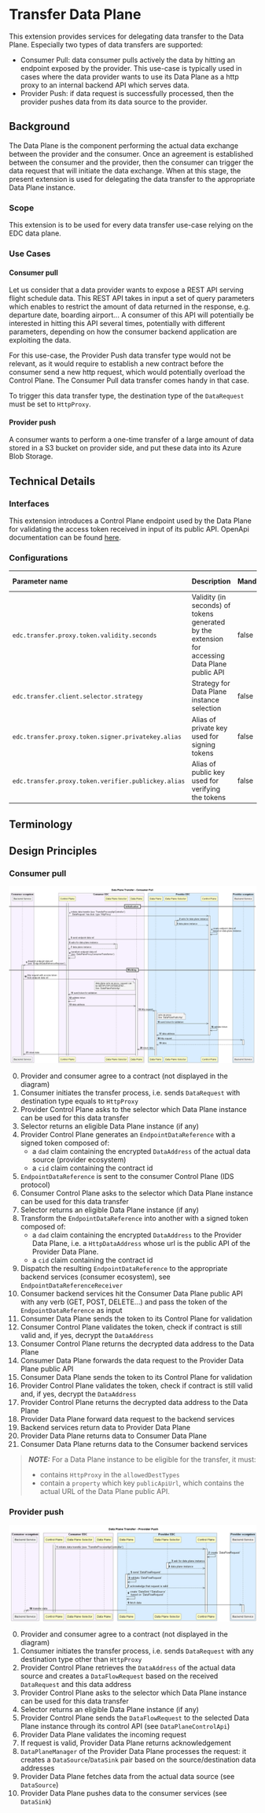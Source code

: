 # Transfer Data Plane

This extension provides services for delegating data transfer to the Data Plane. Especially two types of data transfers are supported:

- Consumer Pull: data consumer pulls actively the data by hitting an endpoint exposed by the provider. This use-case is typically
  used in cases where the data provider wants to use its Data Plane as a http proxy to an internal backend API which serves data.
- Provider Push: if data request is successfully processed, then the provider pushes data from its data source to the provider.

## Background

The Data Plane is the component performing the actual data exchange between the provider and the consumer. Once an agreement
is established between the consumer and the provider, then the consumer can trigger the data request that will initiate the data exchange.
When at this stage, the present extension is used for delegating the data transfer to the appropriate Data Plane instance.

### Scope

This extension is to be used for every data transfer use-case relying on the EDC data plane.

### Use Cases

#### Consumer pull

Let us consider that a data provider wants to expose a REST API serving flight schedule data. This REST API takes in input
a set of query parameters which enables to restrict the amount of data returned in the response, e.g. departure date, boarding airport...
A consumer of this API will potentially be interested in hitting this API several times, potentially with different parameters, depending
on how the consumer backend application are exploiting the data.

For this use-case, the Provider Push data transfer type would not be relevant, as it would require to establish a new contract before
the consumer send a new http request, which would potentially overload the Control Plane. The Consumer Pull data transfer comes handy in that case.

To trigger this data transfer type, the destination type of the `DataRequest` must be set to `HttpProxy`.

#### Provider push

A consumer wants to perform a one-time transfer of a large amount of data stored in a S3 bucket on provider side, and
put these data into its Azure Blob Storage.

## Technical Details

### Interfaces

This extension introduces a Control Plane endpoint used by the Data Plane for validating the access token received in input
of its public API. OpenApi documentation can be found [here](../../../../resources/openapi/yaml/transfer-data-plane.yaml).

### Configurations

| Parameter name                                      | Description                                                                                    | Mandatory   | Default value         |
|:----------------------------------------------------|:-----------------------------------------------------------------------------------------------|:------------|:----------------------|
| `edc.transfer.proxy.token.validity.seconds`         | Validity (in seconds) of tokens generated by the extension for accessing Data Plane public API | false       | 600                   | 
| `edc.transfer.client.selector.strategy`             | Strategy for Data Plane instance selection                                                     | false       | random                |
| `edc.transfer.proxy.token.signer.privatekey.alias`  | Alias of private key used for signing tokens                                                   | false       | Random EC public key  |
| `edc.transfer.proxy.token.verifier.publickey.alias` | Alias of public key used for verifying the tokens                                              | false       | Random EC private key |

## Terminology

## Design Principles

### Consumer pull

![alt text](../../../../docs/developer/architecture/data-transfer/diagrams/transfer-data-plane-consumer-pull.png)

0. Provider and consumer agree to a contract (not displayed in the diagram)
1. Consumer initiates the transfer process, i.e. sends `DataRequest` with destination type equals to `HttpProxy`
2. Provider Control Plane asks to the selector which Data Plane instance can be used for this data transfer
3. Selector returns an eligible Data Plane instance (if any)
4. Provider Control Plane generates an `EndpointDataReference` with a signed token composed of:
    - a `dad` claim containing the encrypted `DataAddress` of the actual data source (provider ecosystem)
    - a `cid` claim containing the contract id
5. `EndpointDataReference` is sent to the consumer Control Plane (IDS protocol)
6. Consumer Control Plane asks to the selector which Data Plane instance can be used for this data transfer
7. Selector returns an eligible Data Plane instance (if any)
8. Transform the `EndpointDataReference` into another with a signed token composed of:
    - a `dad` claim containing the encrypted `DataAddress` to the Provider Data Plane, i.e. a `HttpDataAddress` whose url is the public API of the Provider Data Plane.
    - a `cid` claim containing the contract id
9. Dispatch the resulting `EndpointDataReference` to the appropriate backend services (consumer ecosystem), see `EndpointDataReferenceReceiver`
10. Consumer backend services hit the Consumer Data Plane public API with any verb (GET, POST, DELETE...) and pass the token of the `EndpointDataReference` as input
11. Consumer Data Plane sends the token to its Control Plane for validation
12. Consumer Control Plane validates the token, check if contract is still valid and, if yes, decrypt the `DataAddress`
13. Consumer Control Plane returns the decrypted data address to the Data Plane
14. Consumer Data Plane forwards the data request to the Provider Data Plane public API
15. Consumer Data Plane sends the token to its Control Plane for validation
16. Provider Control Plane validates the token, check if contract is still valid and, if yes, decrypt the `DataAddress`
17. Provider Control Plane returns the decrypted data address to the Data Plane
18. Provider Data Plane forward data request to the backend services
19. Backend services return data to Provider Data Plane
20. Provider Data Plane returns data to Consumer Data Plane
21. Consumer Data Plane returns data to the Consumer backend services

> **_NOTE:_**  For a Data Plane instance to be eligible for the transfer, it must:
>  - contains `HttpProxy` in the `allowedDestTypes`
>  - contain a `property` which key `publicApiUrl`, which contains the actual URL of the Data Plane public API.

### Provider push

![alt text](../../../../docs/developer/architecture/data-transfer/diagrams/transfer-data-plane-provider-push.png)

0. Provider and consumer agree to a contract (not displayed in the diagram)
1. Consumer initiates the transfer process, i.e. sends `DataRequest` with any destination type other than `HttpProxy`
2. Provider Control Plane retrieves the `DataAddress` of the actual data source and creates a `DataFlowRequest` based on the received `DataRequest` and this data address
3. Provider Control Plane asks to the selector which Data Plane instance can be used for this data transfer
4. Selector returns an eligible Data Plane instance (if any)
5. Provider Control Plane sends the `DataFlowRequest` to the selected Data Plane instance through its control API (see `DataPlaneControlApi`)
6. Provider Data Plane validates the incoming request
7. If request is valid, Provider Data Plane returns acknowledgement
8. `DataPlaneManager` of the Provider Data Plane processes the request: it creates a `DataSource`/`DataSink` pair based on the source/destination data addresses
9. Provider Data Plane fetches data from the actual data source (see `DataSource`)
10. Provider Data Plane pushes data to the consumer services (see `DataSink`)
